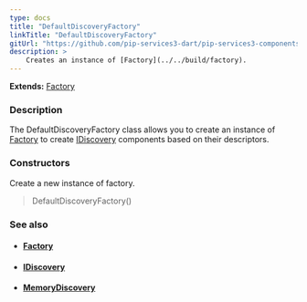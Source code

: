 ```yaml
---
type: docs
title: "DefaultDiscoveryFactory"
linkTitle: "DefaultDiscoveryFactory"
gitUrl: "https://github.com/pip-services3-dart/pip-services3-components-dart"
description: >
    Creates an instance of [Factory](../../build/factory).
---
```


**Extends:** [Factory](../../build/factory)

### Description

The DefaultDiscoveryFactory class allows you to create an instance of [Factory](../../build/factory) to create [IDiscovery](../idiscovery) components based on their descriptors.

### Constructors
Create a new instance of factory.

> DefaultDiscoveryFactory()


### See also 
- #### [Factory](../../build/factory)
- #### [IDiscovery](../idiscovery)
- #### [MemoryDiscovery](../memory_discovery)
